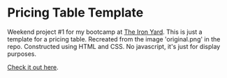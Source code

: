 # Pricing Table Template

Weekend project \#1 for my bootcamp at [The Iron Yard](https://www.theironyard.com/). This is just a template for a pricing table. Recreated from the image 'original.png' in the repo. Constructed using HTML and CSS. No javascript, it's just for display purposes.

[Check it out here](http://agentkenny007.github.io/Pricing-Table-Layout/).
